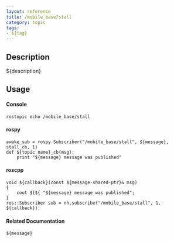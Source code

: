 ```yaml
---
layout: reference
title: /mobile_base/stall
category: topic
tags: 
- ${tag}
---
```


## Description
${description}

## Usage
#### Console
```
rostopic echo /mobile_base/stall
```

#### rospy
```
awake_sub = rospy.Subscriber("/mobile_base/stall", ${message}, stall_cb, 1)
def ${topic name}_cb(msg):
    print "${message} message was published"
```

#### roscpp
```
void ${callback}(const ${message-shared-ptr}& msg)
{
    cout ${${ "${message} message was published";
}
ros::Subscriber sub = nh.subscribe("/mobile_base/stall", 1, ${callback});
```

#### Related Documentation
``${message}``  